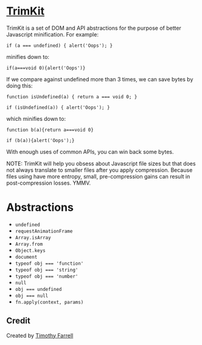 # [TrimKit](https://gitlab.com/explorigin/trimkit)

TrimKit is a set of DOM and API abstractions for the purpose of better Javascript minification. For example:

```
if (a === undefined) { alert('Oops'); }
```

minifies down to:

```
if(a===void 0){alert('Oops')}
```

If we compare against undefined more than 3 times, we can save bytes by doing this:

```
function isUndefined(a) { return a === void 0; }

if (isUndefined(a)) { alert('Oops'); }
```

which minifies down to:

```
function b(a){return a===void 0}

if (b(a)){alert('Oops');}
```

With enough uses of common APIs, you can win back some bytes.

NOTE: TrimKit will help you obsess about Javascript file sizes but that does not always translate to smaller files after you apply compression. Because files using have more entropy, small, pre-compression gains can result in post-compression losses. YMMV.


# Abstractions

 - `undefined`
 - `requestAnimationFrame`
 - `Array.isArray`
 - `Array.from`
 - `Object.keys`
 - `document`
 - `typeof obj === 'function'`
 - `typeof obj === 'string'`
 - `typeof obj === 'number'`
 - `null`
 - `obj === undefined`
 - `obj === null`
 - `fn.apply(context, params)`


## Credit

Created by [Timothy Farrell](https://github.com/explorigin)
